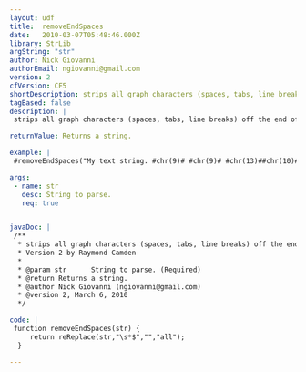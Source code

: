 ```yaml
---
layout: udf
title:  removeEndSpaces
date:   2010-03-07T05:48:46.000Z
library: StrLib
argString: "str"
author: Nick Giovanni
authorEmail: ngiovanni@gmail.com
version: 2
cfVersion: CF5
shortDescription: strips all graph characters (spaces, tabs, line breaks) off the end of a string.
tagBased: false
description: |
 strips all graph characters (spaces, tabs, line breaks) off the end of a string.

returnValue: Returns a string.

example: |
 #removeEndSpaces("My text string. #chr(9)# #chr(9)# #chr(13)##chr(10)# #chr(13)##chr(10)#")#

args:
 - name: str
   desc: String to parse.
   req: true


javaDoc: |
 /**
  * strips all graph characters (spaces, tabs, line breaks) off the end of a string.
  * Version 2 by Raymond Camden
  * 
  * @param str      String to parse. (Required)
  * @return Returns a string. 
  * @author Nick Giovanni (ngiovanni@gmail.com) 
  * @version 2, March 6, 2010 
  */

code: |
 function removeEndSpaces(str) {
     return reReplace(str,"\s*$","","all");
  }

---
```


